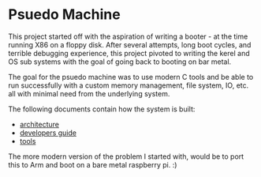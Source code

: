 # Psuedo Machine
This project started off with the aspiration of writing a booter - at the time running X86 on a floppy disk.  After several attempts, long boot cycles, and terrible debugging experience, this project pivoted to writing the kerel and OS sub systems with the goal of going back to booting on bar metal.  

The goal for the psuedo machine was to use modern C tools and be able to run successfully with a custom memory management, file system, IO, etc. all with minimal need from the underlying system.

The following documents contain how the system is built:
 - [architecture](docs/architecture.md)
 - [developers guide](docs/guide.md)
 - [tools](docs/tools.md)

The more modern version of the problem I started with, would be to port this to Arm and boot on a bare metal raspberry pi. :)

